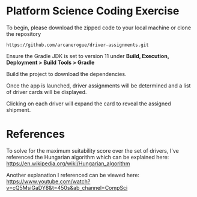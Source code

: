 # Platform Science Coding Exercise

To begin, please download the zipped code to your local machine or clone the repository
```
https://github.com/arcanerogue/driver-assignments.git
```

Ensure the Gradle JDK is set to version 11 under **Build, Execution, Deployment > Build Tools > Gradle**

Build the project to download the dependencies.

Once the app is launched, driver assignments will be determined and a list of driver cards will be displayed. 

Clicking on each driver will expand the card to reveal the assigned shipment.


# References

To solve for the maximum suitability score over the set of drivers, I've referenced the
Hungarian algorithm which can be explained here: https://en.wikipedia.org/wiki/Hungarian_algorithm

Another explanation I referenced can be viewed here: https://www.youtube.com/watch?v=cQ5MsiGaDY8&t=450s&ab_channel=CompSci
